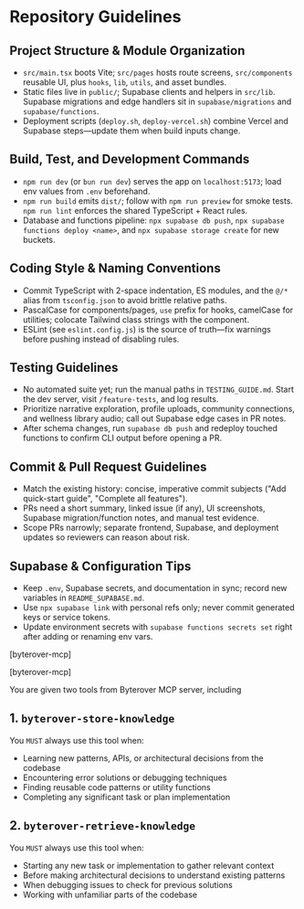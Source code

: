 # Repository Guidelines

## Project Structure & Module Organization
- `src/main.tsx` boots Vite; `src/pages` hosts route screens, `src/components` reusable UI, plus `hooks`, `lib`, `utils`, and asset bundles.
- Static files live in `public/`; Supabase clients and helpers in `src/lib`. Supabase migrations and edge handlers sit in `supabase/migrations` and `supabase/functions`.
- Deployment scripts (`deploy.sh`, `deploy-vercel.sh`) combine Vercel and Supabase steps—update them when build inputs change.

## Build, Test, and Development Commands
- `npm run dev` (or `bun run dev`) serves the app on `localhost:5173`; load env values from `.env` beforehand.
- `npm run build` emits `dist/`; follow with `npm run preview` for smoke tests. `npm run lint` enforces the shared TypeScript + React rules.
- Database and functions pipeline: `npx supabase db push`, `npx supabase functions deploy <name>`, and `npx supabase storage create` for new buckets.

## Coding Style & Naming Conventions
- Commit TypeScript with 2-space indentation, ES modules, and the `@/*` alias from `tsconfig.json` to avoid brittle relative paths.
- PascalCase for components/pages, `use` prefix for hooks, camelCase for utilities; colocate Tailwind class strings with the component.
- ESLint (see `eslint.config.js`) is the source of truth—fix warnings before pushing instead of disabling rules.

## Testing Guidelines
- No automated suite yet; run the manual paths in `TESTING_GUIDE.md`. Start the dev server, visit `/feature-tests`, and log results.
- Prioritize narrative exploration, profile uploads, community connections, and wellness library audio; call out Supabase edge cases in PR notes.
- After schema changes, run `supabase db push` and redeploy touched functions to confirm CLI output before opening a PR.

## Commit & Pull Request Guidelines
- Match the existing history: concise, imperative commit subjects ("Add quick-start guide", "Complete all features").
- PRs need a short summary, linked issue (if any), UI screenshots, Supabase migration/function notes, and manual test evidence.
- Scope PRs narrowly; separate frontend, Supabase, and deployment updates so reviewers can reason about risk.

## Supabase & Configuration Tips
- Keep `.env`, Supabase secrets, and documentation in sync; record new variables in `README_SUPABASE.md`.
- Use `npx supabase link` with personal refs only; never commit generated keys or service tokens.
- Update environment secrets with `supabase functions secrets set` right after adding or renaming env vars.

[byterover-mcp]

[byterover-mcp]

You are given two tools from Byterover MCP server, including
## 1. `byterover-store-knowledge`
You `MUST` always use this tool when:

+ Learning new patterns, APIs, or architectural decisions from the codebase
+ Encountering error solutions or debugging techniques
+ Finding reusable code patterns or utility functions
+ Completing any significant task or plan implementation

## 2. `byterover-retrieve-knowledge`
You `MUST` always use this tool when:

+ Starting any new task or implementation to gather relevant context
+ Before making architectural decisions to understand existing patterns
+ When debugging issues to check for previous solutions
+ Working with unfamiliar parts of the codebase
